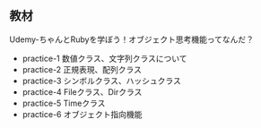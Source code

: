 ## 教材
Udemy-ちゃんとRubyを学ぼう！オブジェクト思考機能ってなんだ？

- practice-1  数値クラス、文字列クラスについて
- practice-2  正規表現、配列クラス
- practice-3  シンボルクラス、ハッシュクラス
- practice-4  Fileクラス、Dirクラス
- practice-5  Timeクラス
- practice-6  オブジェクト指向機能